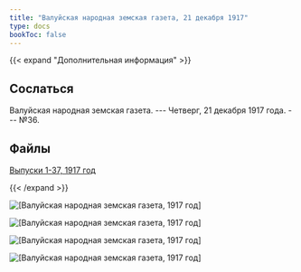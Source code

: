 ```yaml
---
title: "Валуйская народная земская газета, 21 декабря 1917"
type: docs
bookToc: false
---
```


{{< expand "Дополнительная информация" >}}
## Сослаться
Валуйская народная земская газета. --- Четверг, 21 декабря 1917 года. --- №36.

## Файлы
[Выпуски 1-37, 1917 год](https://www.dropbox.com/sh/f66udc3wv8z9994/AADjgSdoNAVKO_sDOpFltcOta?dl=0)

{{< /expand >}}

![[Валуйская народная земская газета, 1917 год]](/static/img/papers/1917_№36.jpg)

![[Валуйская народная земская газета, 1917 год]](/static/img/papers/1917_№36_p2.jpg)

![[Валуйская народная земская газета, 1917 год]](/static/img/papers/1917_№36_p3.jpg)

![[Валуйская народная земская газета, 1917 год]](/static/img/papers/1917_№36_p4.jpg)
